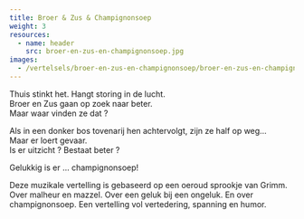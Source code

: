 ```yaml
---
title: Broer & Zus & Champignonsoep
weight: 3
resources:
  - name: header
    src: broer-en-zus-en-champignonsoep.jpg
images:
  - /vertelsels/broer-en-zus-en-champignonsoep/broer-en-zus-en-champignonsoep.jpg
---
```


Thuis stinkt het. Hangt storing in de lucht.  
Broer en Zus gaan op zoek naar beter.  
Maar waar vinden ze dat ?  

Als in een donker bos tovenarij hen achtervolgt, zijn ze half op weg…  
Maar er loert gevaar.  
Is er uitzicht ? Bestaat beter ?  

Gelukkig is er … champignonsoep!

Deze muzikale vertelling is gebaseerd op een oeroud sprookje van Grimm. Over malheur en mazzel. Over een geluk bij een ongeluk. En over champignonsoep. Een vertelling vol vertedering, spanning en humor. 
